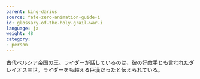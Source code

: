 ```yaml
---
parent: king-darius
source: fate-zero-animation-guide-i
id: glossary-of-the-holy-grail-war-i
language: ja
weight: 48
category:
- person
---
```


古代ペルシア帝国の王。ライダーが話しているのは、彼の好敵手とも言われたダレイオス三世。ライダーをも超える巨漢だったと伝えられている。
